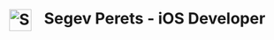 
# Segev Perets - iOS Developer <img align="left" alt="Swift" width="40px" style="padding-right:20px;" src="https://cdn.jsdelivr.net/gh/devicons/devicon/icons/swift/swift-original.svg" />

